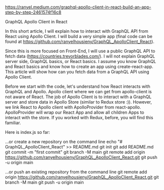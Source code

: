 https://ranyel.medium.com/graphql-apollo-client-in-react-build-an-app-step-by-step-2461574f16c8

GraphQL Apollo Client in React

In this short article, I will explain how to interact with GraphQL API from React using Apollo Client. I will build a very simple app (final code can be found at https://github.com/ranyelhousieny/GraphQL_ApolloClient_React).

Since this is more focused on Front-End, I will use a public GraphQL API to fetch data (https://countries.trevorblades.com/). I will not explain GraphQL server side, GraphQL basics, or React basics. I assume you know GraphQL and React basics and know how to create an app using create-react-app. This article will show how can you fetch data from a GraphQL API using Apollo Client.

Before we start with the code, let's understand how React interacts with GraphQL and Apollo. Apollo client where we can get from apollo-client is not aware of React. The job of Apollo Client is to interact with a GraphQL server and store data in Apollo Store (similar to Redux store :)). However, we link React to Apollo client with ApolloProvider from react-apollo. ApolloProvider will wrap our React App and allow all children Apps to interact with the store. If you worked with Redux, before, you will find this familiar.

Here is index.js so far:

…or create a new repository on the command line
echo "# GraphQL_ApolloClient_React" >> README.md
git init
git add README.md
git commit -m "first commit"
git branch -M main
git remote add origin https://github.com/ranyelhousieny/GraphQL_ApolloClient_React.git
git push -u origin main
                
…or push an existing repository from the command line
git remote add origin https://github.com/ranyelhousieny/GraphQL_ApolloClient_React.git
git branch -M main
git push -u origin main
